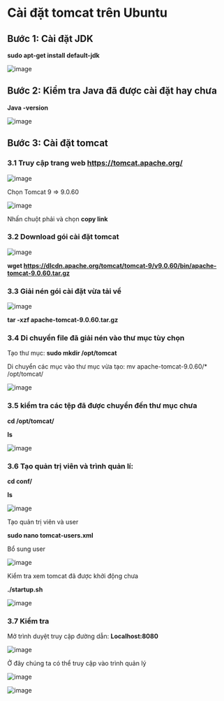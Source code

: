 # Cài đặt tomcat trên Ubuntu

## Bước 1: Cài đặt JDK

**sudo apt-get install default-jdk**

![image](https://user-images.githubusercontent.com/101611197/159604485-77c13e21-c9d1-4733-a932-b62a5021f86c.png)

## Bước 2: Kiểm tra Java đã được cài đặt hay chưa

**Java -version**

![image](https://user-images.githubusercontent.com/101611197/159604768-765d8c14-e286-4db3-aeb2-3a6cc03d0840.png)

## Bước 3: Cài đặt tomcat
### 3.1 Truy cập trang web **https://tomcat.apache.org/**

![image](https://user-images.githubusercontent.com/101611197/159605085-aa45530b-0656-4c58-af81-5b0a6ace8608.png)

Chọn Tomcat 9 => 9.0.60 

![image](https://user-images.githubusercontent.com/101611197/159605163-4bbe1d37-d209-432f-91a4-b13d415bca45.png)

Nhấn chuột phải và chọn **copy link**
### 3.2 Download gói cài đặt tomcat

![image](https://user-images.githubusercontent.com/101611197/159605805-a11746c8-8d17-41d0-88f7-7dd06ae89b21.png)

**wget https://dlcdn.apache.org/tomcat/tomcat-9/v9.0.60/bin/apache-tomcat-9.0.60.tar.gz**

### 3.3 Giải nén gói cài đặt vừa tải về

![image](https://user-images.githubusercontent.com/101611197/159606099-29daf991-a69b-4f89-a3a4-5aa289b86dc4.png)

**tar -xzf apache-tomcat-9.0.60.tar.gz**

### 3.4 Di chuyển file đã giải nén vào thư mục tùy chọn

Tạo thư mục: **sudo mkdir /opt/tomcat**

Di chuyển các mục vào thư mục vừa tạo: mv apache-tomcat-9.0.60/* /opt/tomcat/ 

![image](https://user-images.githubusercontent.com/101611197/159608272-d140753b-1360-4153-9add-502279077e47.png)

### 3.5 kiểm tra các tệp đã được chuyển đến thư mục chưa

**cd /opt/tomcat/**

**ls**

![image](https://user-images.githubusercontent.com/101611197/159608750-86b2cace-41a1-416e-92d7-e5e73a28bd89.png)

### 3.6 Tạo quản trị viên và trình quản lí:

**cd conf/**

**ls**

![image](https://user-images.githubusercontent.com/101611197/159609515-37683d20-4e1b-4635-bdfa-24a178d736c6.png)

Tạo quản trị viên và user

**sudo nano tomcat-users.xml**

Bổ sung user

![image](https://user-images.githubusercontent.com/101611197/159614275-ae32f488-7afa-4606-93dd-03924b05265a.png)

Kiểm tra xem tomcat đã được khởi động chưa

**./startup.sh**

![image](https://user-images.githubusercontent.com/101611197/159614614-301400d4-f843-4cff-a796-352beda08dd8.png)

### 3.7 Kiểm tra 

Mở trình duyệt truy cập đường dẫn: **Localhost:8080**

![image](https://user-images.githubusercontent.com/101611197/159614939-f6010fd1-1f70-4d18-ac5e-9278bb2acabe.png)

Ở đây chúng ta có thể truy cập vào trình quản lý

![image](https://user-images.githubusercontent.com/101611197/159615199-88ec2320-d1e9-443a-b1d9-6d6d7934e384.png)

![image](https://user-images.githubusercontent.com/101611197/159615246-aa4328c4-6cea-4216-8ce8-8129c6576647.png)















